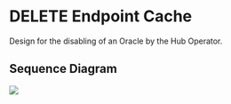 # DELETE Endpoint Cache

Design for the disabling of an Oracle by the Hub Operator.
    
## Sequence Diagram

![]("mojaloop-technical-overview/account-lookup-service/assets/diagrams/sequence/seq-acct-lookup-del-endpoint-cache-7.3.0.puml")

